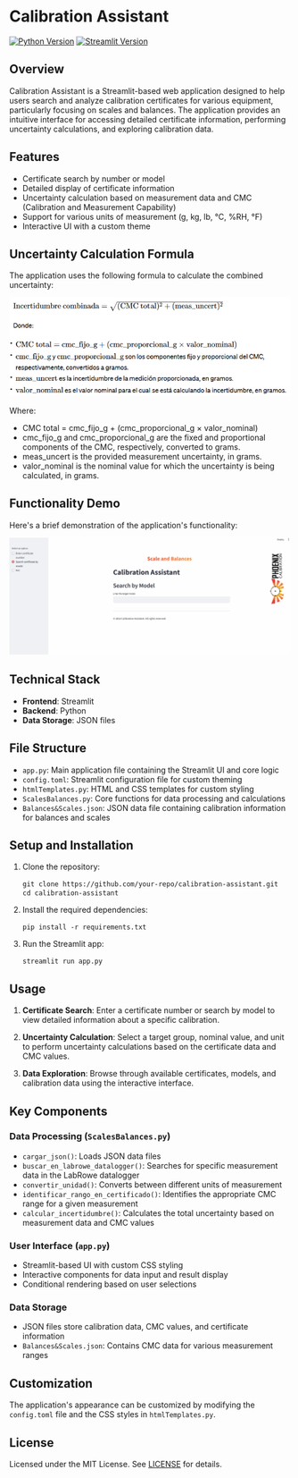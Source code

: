 # Calibration Assistant


[![Python Version](https://img.shields.io/badge/python-3.8%2B-blue.svg)](https://www.python.org/downloads/)
[![Streamlit Version](https://img.shields.io/badge/streamlit-1.10%2B-red.svg)](https://streamlit.io/)


## Overview

Calibration Assistant is a Streamlit-based web application designed to help users search and analyze calibration certificates for various equipment, particularly focusing on scales and balances. The application provides an intuitive interface for accessing detailed certificate information, performing uncertainty calculations, and exploring calibration data.

## Features

- Certificate search by number or model
- Detailed display of certificate information
- Uncertainty calculation based on measurement data and CMC (Calibration and Measurement Capability)
- Support for various units of measurement (g, kg, lb, °C, %RH, °F)
- Interactive UI with a custom theme

## Uncertainty Calculation Formula

The application uses the following formula to calculate the combined uncertainty:

![Uncertainty Calculation Formula](images/Formula.png)

Where:
- CMC total = cmc_fijo_g + (cmc_proporcional_g × valor_nominal)
- cmc_fijo_g and cmc_proporcional_g are the fixed and proportional components of the CMC, respectively, converted to grams.
- meas_uncert is the provided measurement uncertainty, in grams.
- valor_nominal is the nominal value for which the uncertainty is being calculated, in grams.

 
## Functionality Demo

Here's a brief demonstration of the application's functionality:

![Calibration Assistant Demo](https://raw.githubusercontent.com/alanslzrr/CalibrationAssistantAPP/main/images/function.gif)


## Technical Stack

- **Frontend**: Streamlit
- **Backend**: Python
- **Data Storage**: JSON files

## File Structure

- `app.py`: Main application file containing the Streamlit UI and core logic
- `config.toml`: Streamlit configuration file for custom theming
- `htmlTemplates.py`: HTML and CSS templates for custom styling
- `ScalesBalances.py`: Core functions for data processing and calculations
- `Balances&Scales.json`: JSON data file containing calibration information for balances and scales

## Setup and Installation

1. Clone the repository:
   ```
   git clone https://github.com/your-repo/calibration-assistant.git
   cd calibration-assistant
   ```

2. Install the required dependencies:
   ```
   pip install -r requirements.txt
   ```

3. Run the Streamlit app:
   ```
   streamlit run app.py
   ```

## Usage

1. **Certificate Search**: Enter a certificate number or search by model to view detailed information about a specific calibration.

2. **Uncertainty Calculation**: Select a target group, nominal value, and unit to perform uncertainty calculations based on the certificate data and CMC values.

3. **Data Exploration**: Browse through available certificates, models, and calibration data using the interactive interface.

## Key Components

### Data Processing (`ScalesBalances.py`)

- `cargar_json()`: Loads JSON data files
- `buscar_en_labrowe_datalogger()`: Searches for specific measurement data in the LabRowe datalogger
- `convertir_unidad()`: Converts between different units of measurement
- `identificar_rango_en_certificado()`: Identifies the appropriate CMC range for a given measurement
- `calcular_incertidumbre()`: Calculates the total uncertainty based on measurement data and CMC values

### User Interface (`app.py`)

- Streamlit-based UI with custom CSS styling
- Interactive components for data input and result display
- Conditional rendering based on user selections

### Data Storage

- JSON files store calibration data, CMC values, and certificate information
- `Balances&Scales.json`: Contains CMC data for various measurement ranges

## Customization

The application's appearance can be customized by modifying the `config.toml` file and the CSS styles in `htmlTemplates.py`.

## License

Licensed under the MIT License. See [LICENSE](LICENSE) for details.


